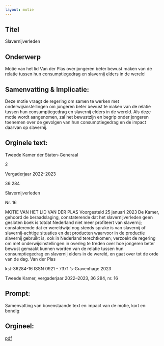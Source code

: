 ```yaml
---
layout: motie
---
```

## Titel
Slavernijverleden
## Onderwerp
Motie van het lid Van der Plas over jongeren beter bewust maken van de relatie tussen hun consumptiegedrag en slavernij elders in de wereld 
## Samenvatting & Implicatie:

Deze motie vraagt de regering om samen te werken met onderwijsinstellingen om jongeren beter bewust te maken van de relatie tussen hun consumptiegedrag en slavernij elders in de wereld. Als deze motie wordt aangenomen, zal het bewustzijn en begrip onder jongeren toenemen over de gevolgen van hun consumptiegedrag en de impact daarvan op slavernij.
## Orginele text:


Tweede Kamer der Staten-Generaal

2

Vergaderjaar 2022–2023

36 284

Slavernijverleden

Nr. 16

MOTIE VAN HET LID VAN DER PLAS
Voorgesteld 25 januari 2023
De Kamer,
gehoord de beraadslaging,
constaterende dat het slavernijverleden geen gesloten boek is totdat
Nederland niet meer profiteert van slavernij;
constaterende dat er wereldwijd nog steeds sprake is van slavernij of
slavernij-achtige situaties en dat producten waarvoor in de productie
slavernij gebruikt is, ook in Nederland terechtkomen;
verzoekt de regering om met onderwijsinstellingen in overleg te treden
over hoe jongeren beter bewust gemaakt kunnen worden van de relatie
tussen hun consumptiegedrag en slavernij elders in de wereld,
en gaat over tot de orde van de dag.
Van der Plas

kst-36284-16
ISSN 0921 - 7371
’s-Gravenhage 2023

Tweede Kamer, vergaderjaar 2022–2023, 36 284, nr. 16


## Prompt:
Samenvatting van bovenstaande text en impact van de motie, kort en bondig:

## Orgineel:
[pdf](https://gegevensmagazijn.tweedekamer.nl/OData/v4/2.0/Document(1ba98d06-986b-4748-b074-5895c189f3f2)/resource)
